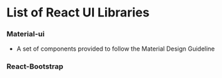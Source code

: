 # List of React UI Libraries

### Material-ui

- A set of components provided to follow the Material Design Guideline

### React-Bootstrap